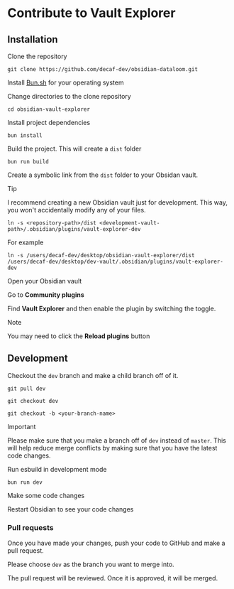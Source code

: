 # Contribute to Vault Explorer

## Installation

Clone the repository

```shell
git clone https://github.com/decaf-dev/obsidian-dataloom.git
```

Install [Bun.sh](https://bun.sh/) for your operating system

Change directories to the clone repository

```shell
cd obsidian-vault-explorer
```

Install project dependencies

```shell
bun install
```

Build the project. This will create a `dist` folder

```shell
bun run build
```

Create a symbolic link from the `dist` folder to your Obsidan vault.

> [!TIP]  
> I recommend creating a new Obsidian vault just for development. This way, you won't accidentally modify any of your files.

```shell
ln -s <repository-path>/dist <development-vault-path>/.obsidian/plugins/vault-explorer-dev
```

For example

```shell
ln -s /users/decaf-dev/desktop/obsidian-vault-explorer/dist /users/decaf-dev/desktop/dev-vault/.obsidian/plugins/vault-explorer-dev
```

Open your Obsidian vault

Go to **Community plugins**

Find **Vault Explorer** and then enable the plugin by switching the toggle.

> [!NOTE]  
> You may need to click the **Reload plugins** button

## Development

Checkout the `dev` branch and make a child branch off of it.

```shell
git pull dev
```

```shell
git checkout dev
```

```shell
git checkout -b <your-branch-name>
```

> [!IMPORTANT]  
> Please make sure that you make a branch off of `dev` instead of `master`. This will help reduce merge conflicts by making sure that you have the latest code changes.

Run esbuild in development mode

```shell
bun run dev
```

Make some code changes

Restart Obsidian to see your code changes

### Pull requests

Once you have made your changes, push your code to GitHub and make a pull request.

Please choose `dev` as the branch you want to merge into.

The pull request will be reviewed. Once it is approved, it will be merged.
